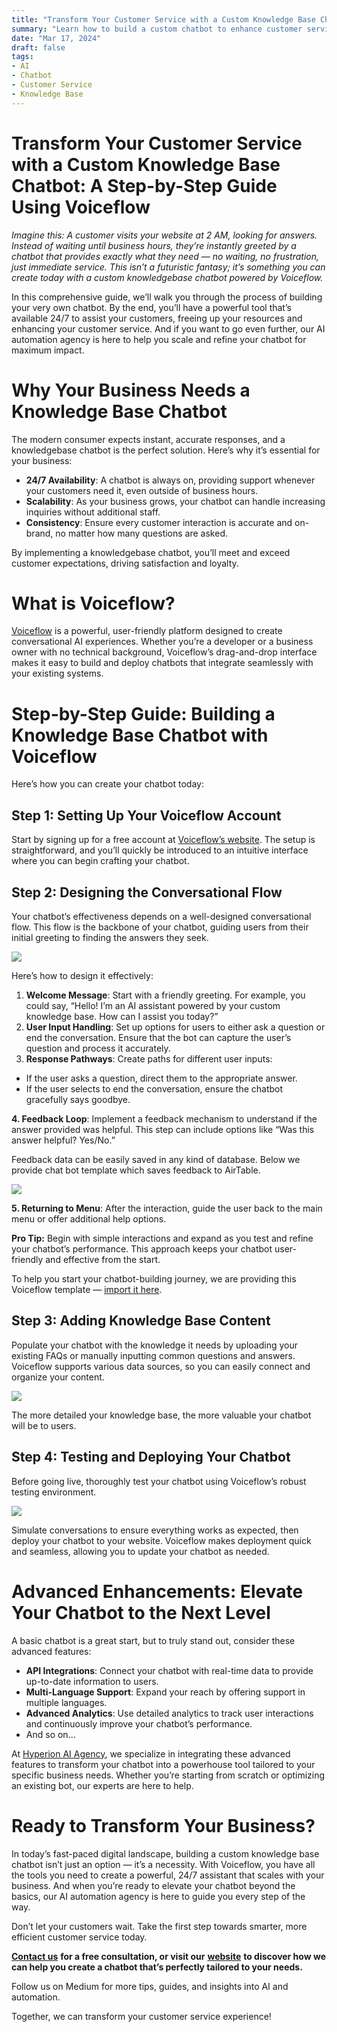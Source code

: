 ```yaml
---
title: "Transform Your Customer Service with a Custom Knowledge Base Chatbot: A Step-by-Step Guide"
summary: "Learn how to build a custom chatbot to enhance customer service with a knowledge base integration, streamlining responses and improving user experience."
date: "Mar 17, 2024"
draft: false
tags:
- AI
- Chatbot
- Customer Service
- Knowledge Base
---
```



# Transform Your Customer Service with a Custom Knowledge Base Chatbot: A Step-by-Step Guide Using Voiceflow

_Imagine this: A customer visits your website at 2 AM, looking for answers. Instead of waiting until business hours, they’re instantly greeted by a chatbot that provides exactly what they need — no waiting, no frustration, just immediate service. This isn’t a futuristic fantasy; it’s something you can create today with a custom knowledgebase chatbot powered by Voiceflow._

In this comprehensive guide, we’ll walk you through the process of building your very own chatbot. By the end, you’ll have a powerful tool that’s available 24/7 to assist your customers, freeing up your resources and enhancing your customer service. And if you want to go even further, our AI automation agency is here to help you scale and refine your chatbot for maximum impact.

# Why Your Business Needs a Knowledge Base Chatbot

The modern consumer expects instant, accurate responses, and a knowledgebase chatbot is the perfect solution. Here’s why it’s essential for your business:

-   **24/7 Availability**: A chatbot is always on, providing support whenever your customers need it, even outside of business hours.
-   **Scalability**: As your business grows, your chatbot can handle increasing inquiries without additional staff.
-   **Consistency**: Ensure every customer interaction is accurate and on-brand, no matter how many questions are asked.

By implementing a knowledgebase chatbot, you’ll meet and exceed customer expectations, driving satisfaction and loyalty.

# What is Voiceflow?

[Voiceflow](https://www.voiceflow.com/)  is a powerful, user-friendly platform designed to create conversational AI experiences. Whether you’re a developer or a business owner with no technical background, Voiceflow’s drag-and-drop interface makes it easy to build and deploy chatbots that integrate seamlessly with your existing systems.

# Step-by-Step Guide: Building a Knowledge Base Chatbot with Voiceflow

Here’s how you can create your chatbot today:

## Step 1: Setting Up Your Voiceflow Account

Start by signing up for a free account at  [Voiceflow’s website](https://www.voiceflow.com/). The setup is straightforward, and you’ll quickly be introduced to an intuitive interface where you can begin crafting your chatbot.

## Step 2: Designing the Conversational Flow

Your chatbot’s effectiveness depends on a well-designed conversational flow. This flow is the backbone of your chatbot, guiding users from their initial greeting to finding the answers they seek.

![](https://miro.medium.com/v2/resize:fit:1050/1*O-1EBnBFpMvWVXT0isG6VA.png)

Here’s how to design it effectively:

1.  **Welcome Message**: Start with a friendly greeting. For example, you could say, “Hello! I’m an AI assistant powered by your custom knowledge base. How can I assist you today?”
2.  **User Input Handling**: Set up options for users to either ask a question or end the conversation. Ensure that the bot can capture the user’s question and process it accurately.
3.  **Response Pathways**: Create paths for different user inputs:

-   If the user asks a question, direct them to the appropriate answer.
-   If the user selects to end the conversation, ensure the chatbot gracefully says goodbye.

**4. Feedback Loop**: Implement a feedback mechanism to understand if the answer provided was helpful. This step can include options like “Was this answer helpful? Yes/No.”

Feedback data can be easily saved in any kind of database. Below we provide chat bot template which saves feedback to AirTable.

![](https://miro.medium.com/v2/resize:fit:1050/1*H2VbO_1LhPFwFk5iQJKB-w.png)

**5. Returning to Menu**: After the interaction, guide the user back to the main menu or offer additional help options.

**Pro Tip:**  Begin with simple interactions and expand as you test and refine your chatbot’s performance. This approach keeps your chatbot user-friendly and effective from the start.

To help you start your chatbot-building journey, we are providing this Voiceflow template —  [import it here](https://blog.hyperionaiagency.com/transform-your-customer-service-with-a-custom-knowledge-base-chatbot-a-step-by-step-guide-using-0293bcf30b87#).

## Step 3: Adding Knowledge Base Content

Populate your chatbot with the knowledge it needs by uploading your existing FAQs or manually inputting common questions and answers. Voiceflow supports various data sources, so you can easily connect and organize your content.

![](https://miro.medium.com/v2/resize:fit:1050/1*6gATGVzhy0PCFlHDtEgP2g.png)

The more detailed your knowledge base, the more valuable your chatbot will be to users.

## Step 4: Testing and Deploying Your Chatbot

Before going live, thoroughly test your chatbot using Voiceflow’s robust testing environment.

![](https://miro.medium.com/v2/resize:fit:575/1*zh4gODlQKRR9yNlcG2abNA.png)

Simulate conversations to ensure everything works as expected, then deploy your chatbot to your website. Voiceflow makes deployment quick and seamless, allowing you to update your chatbot as needed.

# Advanced Enhancements: Elevate Your Chatbot to the Next Level

A basic chatbot is a great start, but to truly stand out, consider these advanced features:

-   **API Integrations**: Connect your chatbot with real-time data to provide up-to-date information to users.
-   **Multi-Language Support**: Expand your reach by offering support in multiple languages.
-   **Advanced Analytics**: Use detailed analytics to track user interactions and continuously improve your chatbot’s performance.
-   And so on…

At  [Hyperion AI Agency](https://www.hyperionaiagency.com/), we specialize in integrating these advanced features to transform your chatbot into a powerhouse tool tailored to your specific business needs. Whether you’re starting from scratch or optimizing an existing bot, our experts are here to help.

# Ready to Transform Your Business?

In today’s fast-paced digital landscape, building a custom knowledge base chatbot isn’t just an option — it’s a necessity. With Voiceflow, you have all the tools you need to create a powerful, 24/7 assistant that scales with your business. And when you’re ready to elevate your chatbot beyond the basics, our AI automation agency is here to guide you every step of the way.

Don’t let your customers wait. Take the first step towards smarter, more efficient customer service today.

[**Contact us**](https://www.hyperionaiagency.com/discovery) **for a free consultation, or visit our** [**website**](https://www.hyperionaiagency.com/) **to discover how we can help you create a chatbot that’s perfectly tailored to your needs.**

Follow us on Medium for more tips, guides, and insights into AI and automation.

Together, we can transform your customer service experience!
